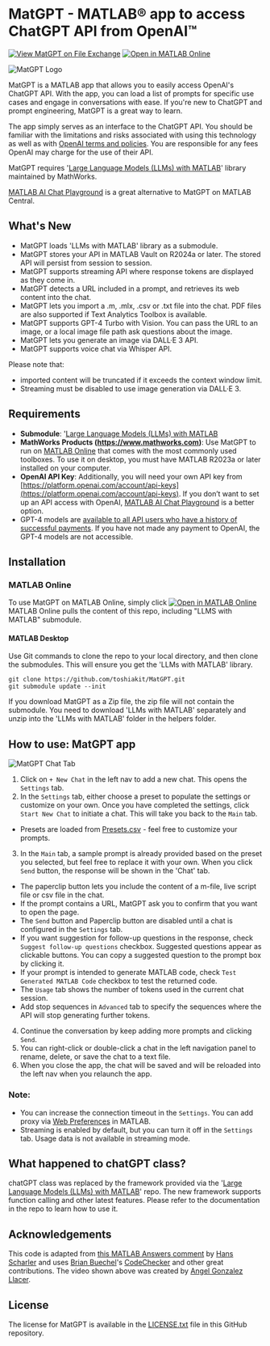 # MatGPT - MATLAB&reg; app to access ChatGPT API from OpenAI&trade;
[![View MatGPT on File Exchange](https://www.mathworks.com/matlabcentral/images/matlab-file-exchange.svg)](https://www.mathworks.com/matlabcentral/fileexchange/126665-matgpt)
[![Open in MATLAB Online](https://www.mathworks.com/images/responsive/global/open-in-matlab-online.svg)](https://matlab.mathworks.com/open/github/v1?repo=toshiakit/MatGPT&file=MatGPT.mlapp&focus=true)

![MatGPT Logo](images/MatGPTlogo.png)

MatGPT is a MATLAB app that allows you to easily access OpenAI's ChatGPT API. With the app, you can load a list of prompts for specific use cases and engage in conversations with ease. If you're new to ChatGPT and prompt engineering, MatGPT is a great way to learn. 

The app simply serves as an interface to the ChatGPT API. You should be familiar with the limitations and risks associated with using this technology as well as with [OpenAI terms and policies](https://openai.com/policies). You are responsible for any fees OpenAI may charge for the use of their API. 

MatGPT requires '[Large Language Models (LLMs) with MATLAB](https://github.com/matlab-deep-learning/llms-with-matlab/)' library maintained by MathWorks.

[MATLAB AI Chat Playground](https://www.mathworks.com/matlabcentral/playground/) is a great alternative to MatGPT on MATLAB Central. 

## What's New

* MatGPT loads 'LLMs with MATLAB' library as a submodule.
* MatGPT stores your API in MATLAB Vault on R2024a or later. The stored API will persist from session to session.
* MatGPT supports streaming API where response tokens are displayed as they come in.
* MatGPT detects a URL included in a prompt, and retrieves its web content into the chat.
* MatGPT lets you import a .m, .mlx, .csv or .txt file into the chat. PDF files are also supported if Text Analytics Toolbox is available.
* MatGPT supports GPT-4 Turbo with Vision. You can pass the URL to an image, or a local image file path ask questions about the image.
* MatGPT lets you generate an image via DALL·E 3 API. 
* MatGPT supports voice chat via Whisper API. 

Please note that:

* imported content will be truncated if it exceeds the context window limit.
* Streaming must be disabled to use image generation via DALL·E 3.

## Requirements

* **Submodule**: '[Large Language Models (LLMs) with MATLAB](https://github.com/matlab-deep-learning/llms-with-matlab/) 
* **MathWorks Products (https://www.mathworks.com)**: Use MatGPT to run on [MATLAB Online](https://www.mathworks.com/products/matlab-online.html) that comes with the most commonly used toolboxes. To use it on desktop, you must have MATLAB R2023a or later installed on your computer. 
* **OpenAI API Key**: Additionally, you will need your own API key from [https://platform.openai.com/account/api-keys](https://platform.openai.com/account/api-keys). If you don’t want to set up an API access with OpenAI, [MATLAB AI Chat Playground](https://www.mathworks.com/matlabcentral/playground/) is a better option. 
* GPT-4 models are [available to all API users who have a history of successful payments](https://openai.com/blog/gpt-4-api-general-availability). If you have not made any payment to OpenAI, the GPT-4 models are not accessible. 

## Installation

### MATLAB Online

To use MatGPT on MATLAB Online, simply click [![Open in MATLAB Online](https://www.mathworks.com/images/responsive/global/open-in-matlab-online.svg)](https://matlab.mathworks.com/open/github/v1?repo=toshiakit/MatGPT&file=MatGPT.mlapp) MATLAB Online pulls the content of this repo, including "LLMS with MATLAB" submodule. 

#### MATLAB Desktop

Use Git commands to clone the repo to your local directory, and then clone the submodules. This will ensure you get the 'LLMs with MATLAB' library. 
```
git clone https://github.com/toshiakit/MatGPT.git
git submodule update --init
```
If you download MatGPT as a Zip file, the zip file will not contain the submodule. You need to download 'LLMs with MATLAB' separately and unzip into the 'LLMs with MATLAB' folder in the helpers folder. 

## How to use: MatGPT app

![MatGPT Chat Tab](images/MatGPT.gif)

1. Click on `+ New Chat` in the left nav to add a new chat. This opens the `Settings` tab. 
2. In the `Settings` tab, either choose a preset to populate the settings or customize on your own. Once you have completed the settings, click `Start New Chat` to initiate a chat. This will take you back to the `Main` tab. 
* Presets are loaded from [Presets.csv](contents/presets.csv) - feel free to customize your prompts. 
3. In the `Main` tab, a sample prompt is already provided based on the preset you selected, but feel free to replace it with your own. When you click `Send` button, the response will be shown in the 'Chat' tab. 
* The paperclip button lets you include the content of a m-file, live script file or csv file in the chat.
* If the prompt contains a URL, MatGPT ask you to confirm that you want to open the page. 
* The `Send` button and Paperclip button are disabled until a chat is configured in the `Settings` tab.
* If you want suggestion for follow-up questions in the response, check `Suggest follow-up questions` checkbox. Suggested questions appear as clickable buttons. You can copy a suggested question to the prompt box by clicking it.  
* If your prompt is intended to generate MATLAB code, check `Test Generated MATLAB Code` checkbox to test the returned code.
* The `Usage` tab shows the number of tokens used in the current chat session. 
* Add stop sequences in `Advanced` tab to specify the sequences where the API will stop generating further tokens.
4. Continue the conversation by keep adding more prompts and clicking `Send`. 
5. You can right-click or double-click a chat in the left navigation panel to rename, delete, or save the chat to a text file. 
6. When you close the app, the chat will be saved and will be reloaded into the left nav when you relaunch the app.

### Note:

* You can increase the connection timeout in the `Settings`. You can add proxy via [Web Preferences](https://www.mathworks.com/help/matlab/ref/preferences.html) in MATLAB.
* Streaming is enabled by default, but you can turn it off in the `Settings` tab. Usage data is not available in streaming mode. 

## What happened to chatGPT class?

chatGPT class was replaced by the framework provided via the '[Large Language Models (LLMs) with MATLAB](https://github.com/matlab-deep-learning/llms-with-matlab/)' repo. The new framework supports function calling and other latest features. Please refer to the documentation in the repo to learn how to use it.

## Acknowledgements
This code is adapted from [this MATLAB Answers comment](https://www.mathworks.com/matlabcentral/answers/1894530-connecting-to-chatgpt-using-api#answer_1154780) by [Hans Scharler](https://www.mathworks.com/matlabcentral/profile/authors/5863695) and uses [Brian Buechel](https://github.com/brianbuechel)'s [CodeChecker](helpers/CodeChecker.m) and other great contributions. The video shown above was created by [Angel Gonzalez Llacer](https://www.mathworks.com/matlabcentral/profile/authors/12391728). 
   
## License
The license for MatGPT is available in the [LICENSE.txt](LICENSE.txt) file in this GitHub repository.